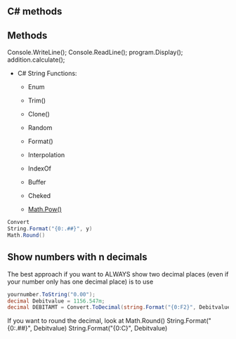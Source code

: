 ## C# methods

## Methods
Console.WriteLine();
Console.ReadLine();
program.Display();
addition.calculate();

- C# String Functions:
    - Enum
    - Trim()
    - Clone()
    - Random
    - Format()
    - Interpolation
    - IndexOf
    - Buffer
    - Cheked

    - [Math.Pow()](https://docs.microsoft.com/en-us/dotnet/api/system.math.pow?view=net-6.0)


```cs
Convert
String.Format("{0:.##}", y)
Math.Round()
```


## Show numbers with n decimals

The best approach if you want to ALWAYS show two decimal places (even if your number only has one decimal place) is to use
```cs
yournumber.ToString("0.00");
decimal Debitvalue = 1156.547m;
decimal DEBITAMT = Convert.ToDecimal(string.Format("{0:F2}", Debitvalue));
```
If you want to round the decimal, look at Math.Round()
String.Format("{0:.##}", Debitvalue)
String.Format("{0:C}", Debitvalue)
